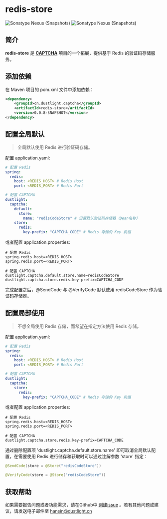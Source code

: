 # redis-store
![Sonatype Nexus (Snapshots)](https://img.shields.io/nexus/r/cn.dustlight.captcha/redis-store?server=https%3A%2F%2Foss.sonatype.org%2F)
![Sonatype Nexus (Snapshots)](https://img.shields.io/nexus/s/cn.dustlight.captcha/redis-store?server=https%3A%2F%2Foss.sonatype.org%2F)

## 简介
**redis-store** 是 **[CAPTCHA](../../)** 项目的一个拓展，提供基于 Redis 的验证码存储服务。

## 添加依赖
在 Maven 项目的 pom.xml 文件中添加依赖：
```xml
<dependency>
    <groupId>cn.dustlight.captcha</groupId>
    <artifactId>redis-store</artifactId>
    <version>0.0.8-SNAPSHOT</version>
</dependency>
```

## 配置全局默认
> 全局默认使用 Redis 进行验证码存储。

配置 application.yaml: 
```yaml
# 配置 Redis
spring:
  redis:
    host: <REDIS_HOST> # Redis Host
    port: <REDIS_PORT> # Redis Port

# 配置 CAPTCHA
dustlight:
  captcha:
    default:
      store:
        name: "redisCodeStore" # 设置默认验证码存储器（Bean名称）
    store:
      redis:
        key-prefix: "CAPTCHA_CODE" # Redis 存储的 Key 前缀
```
或者配置 application.properties:
```properties
# 配置 Redis
spring.redis.host=<REDIS_HOST>
spring.redis.port=<REDIS_PORT>

# 配置 CAPTCHA
dustlight.captcha.default.store.name=redisCodeStore
dustlight.captcha.store.redis.key-prefix=CAPTCHA_CODE
```

完成配置之后，@SendCode 与 @VerifyCode 默认使用 redisCodeStore 作为验证码存储器。

## 配置局部使用
> 不想全局使用 Redis 存储，而希望在指定方法使用 Redis 存储。

配置 application.yaml: 
```yaml
# 配置 Redis
spring:
  redis:
    host: <REDIS_HOST> # Redis Host
    port: <REDIS_PORT> # Redis Port

# 配置 CAPTCHA
dustlight:
  captcha:
    store:
      redis:
        key-prefix: "CAPTCHA_CODE" # Redis 存储的 Key 前缀
```
或者配置 application.properties:
```properties
# 配置 Redis
spring.redis.host=<REDIS_HOST>
spring.redis.port=<REDIS_PORT>

# 配置 CAPTCHA
dustlight.captcha.store.redis.key-prefix=CAPTCHA_CODE
```

通过删除配置项 'dustlight.captcha.default.store.name' 即可取消全局默认配置，在需要使用 Redis 进行储存和获取时可以通过注解参数 'store' 指定：
```java
@SendCode(store = @Store("redisCodeStore"))
```
```java
@VerifyCode(store = @Store("redisCodeStore"))
```

## 获取帮助
如果需要报告问题或者功能需求，请在Github中 [创建issue](https://github.com/dustlight-cn/captcha/issues/new) 。若有其他问题或建议，请发送电子邮件至 [hansin@dustlight.cn](mailto:hansin@dustlight.cn)